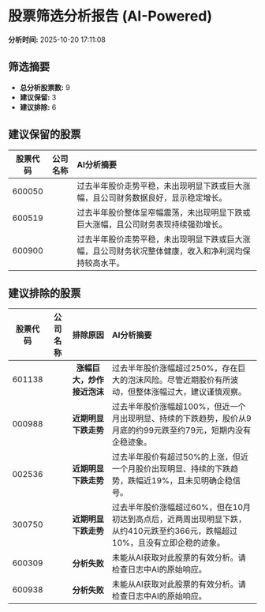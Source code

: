 # 股票筛选分析报告 (AI-Powered)

**分析时间:** 2025-10-20 17:11:08

## 筛选摘要

- **总分析股票数:** 9
- **建议保留:** 3
- **建议排除:** 6

## 建议保留的股票

| 股票代码 | 公司名称 | AI分析摘要 |
|:---:|:---:|:---|
| 600050 |  | 过去半年股价走势平稳，未出现明显下跌或巨大涨幅，且公司财务数据良好，显示稳定增长。 |
| 600519 |  | 过去半年股价整体呈窄幅震荡，未出现明显下跌或巨大涨幅，且公司财务表现持续强劲增长。 |
| 600900 |  | 过去半年股价走势平稳，未出现明显下跌或巨大涨幅，且公司财务状况整体健康，收入和净利润均保持较高水平。 |

## 建议排除的股票

| 股票代码 | 公司名称 | 排除原因 | AI分析摘要 |
|:---:|:---:|:---:|:---|
| 601138 |  | **涨幅巨大，炒作接近泡沫** | 过去半年股价涨幅超过250%，存在巨大的泡沫风险。尽管近期股价有所波动，但整体涨幅过大，建议谨慎观察。 |
| 000988 |  | **近期明显下跌走势** | 过去半年股价涨幅超100%，但近一个月出现明显、持续的下跌趋势，股价从9月底的约99元跌至约79元，短期内没有企稳迹象。 |
| 002536 |  | **近期明显下跌走势** | 过去半年股价有超过50%的上涨，但近一个月股价出现明显、持续的下跌趋势，跌幅近19%，且未见明确企稳信号。 |
| 300750 |  | **近期明显下跌走势** | 过去半年股价涨幅超过60%，但在10月初达到高点后，近两周出现明显下跌，从约410元跌至约366元，跌幅超过10%，且没有立即企稳的迹象。 |
| 600309 |  | **分析失败** | 未能从AI获取对此股票的有效分析。请检查日志中AI的原始响应。 |
| 600938 |  | **分析失败** | 未能从AI获取对此股票的有效分析。请检查日志中AI的原始响应。 |
